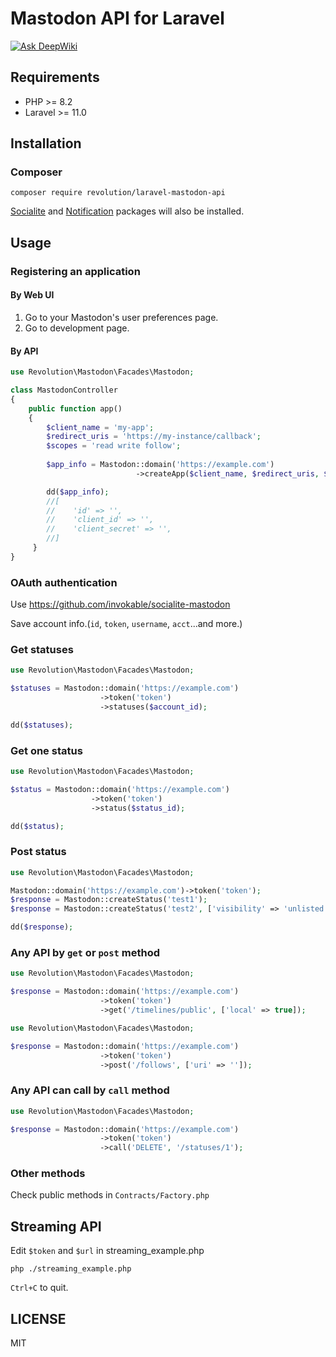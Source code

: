 # Mastodon API for Laravel

[![Ask DeepWiki](https://deepwiki.com/badge.svg)](https://deepwiki.com/invokable/laravel-mastodon-api)

## Requirements
- PHP >= 8.2
- Laravel >= 11.0

## Installation

### Composer
```
composer require revolution/laravel-mastodon-api
```

[Socialite](https://github.com/invokable/socialite-mastodon) and [Notification](https://github.com/invokable/laravel-notification-mastodon) packages will also be installed.

## Usage

### Registering an application

#### By Web UI
1. Go to your Mastodon's user preferences page.
2. Go to development page.

#### By API
```php
use Revolution\Mastodon\Facades\Mastodon;

class MastodonController
{
    public function app()
    {
        $client_name = 'my-app';
        $redirect_uris = 'https://my-instance/callback';
        $scopes = 'read write follow';
        
        $app_info = Mastodon::domain('https://example.com')
                            ->createApp($client_name, $redirect_uris, $scopes);

        dd($app_info);
        //[
        //    'id' => '',
        //    'client_id' => '',
        //    'client_secret' => '',
        //]
     }
}
```

### OAuth authentication
Use https://github.com/invokable/socialite-mastodon

Save account info.(`id`, `token`, `username`, `acct`...and more.)

### Get statuses
```php
use Revolution\Mastodon\Facades\Mastodon;

$statuses = Mastodon::domain('https://example.com')
                    ->token('token')
                    ->statuses($account_id);

dd($statuses);
```

### Get one status
```php
use Revolution\Mastodon\Facades\Mastodon;

$status = Mastodon::domain('https://example.com')
                  ->token('token')
                  ->status($status_id);

dd($status);
```

### Post status
```php
use Revolution\Mastodon\Facades\Mastodon;

Mastodon::domain('https://example.com')->token('token');
$response = Mastodon::createStatus('test1');
$response = Mastodon::createStatus('test2', ['visibility' => 'unlisted']);

dd($response);
```

### Any API by `get` or `post` method
```php
use Revolution\Mastodon\Facades\Mastodon;

$response = Mastodon::domain('https://example.com')
                    ->token('token')
                    ->get('/timelines/public', ['local' => true]);
```

```php
use Revolution\Mastodon\Facades\Mastodon;

$response = Mastodon::domain('https://example.com')
                    ->token('token')
                    ->post('/follows', ['uri' => '']);
```

### Any API can call by `call` method
```php
use Revolution\Mastodon\Facades\Mastodon;

$response = Mastodon::domain('https://example.com')
                    ->token('token')
                    ->call('DELETE', '/statuses/1');
```

### Other methods
Check public methods in `Contracts/Factory.php`

## Streaming API
Edit `$token` and `$url` in streaming_example.php

```
php ./streaming_example.php
```

`Ctrl+C` to quit.

## LICENSE
MIT  
